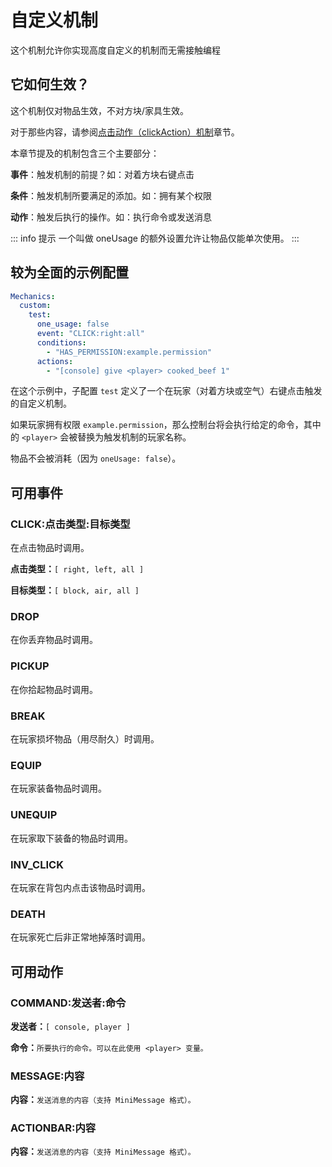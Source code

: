 # 自定义机制
这个机制允许你实现高度自定义的机制而无需接触编程

## 它如何生效？

这个机制仅对物品生效，不对方块/家具生效。

对于那些内容，请参阅[点击动作（clickAction）机制](mechanics.all-mechanics.clickaction-mechanic.md)章节。

本章节提及的机制包含三个主要部分：

**事件**：触发机制的前提？如：对着方块右键点击

**条件**：触发机制所要满足的添加。如：拥有某个权限

**动作**：触发后执行的操作。如：执行命令或发送消息

::: info 提示
一个叫做 oneUsage 的额外设置允许让物品仅能单次使用。
:::

## 较为全面的示例配置

``` YAML
Mechanics:
  custom:
    test:
      one_usage: false
      event: "CLICK:right:all"
      conditions:
        - "HAS_PERMISSION:example.permission"
      actions:
        - "[console] give <player> cooked_beef 1"
```

在这个示例中，子配置 `test` 定义了一个在玩家（对着方块或空气）右键点击触发的自定义机制。

如果玩家拥有权限 `example.permission`，那么控制台将会执行给定的命令，其中的 `<player>` 会被替换为触发机制的玩家名称。

物品不会被消耗（因为 `oneUsage: false`）。

## 可用事件

### CLICK:点击类型:目标类型

在点击物品时调用。

**点击类型：**`[ right, left, all ]`

**目标类型：**`[ block, air, all ]`

### DROP

在你丢弃物品时调用。

### PICKUP

在你拾起物品时调用。

### BREAK

在玩家损坏物品（用尽耐久）时调用。

### EQUIP

在玩家装备物品时调用。

### UNEQUIP

在玩家取下装备的物品时调用。

### INV_CLICK

在玩家在背包内点击该物品时调用。

### DEATH

在玩家死亡后非正常地掉落时调用。

## 可用动作

### COMMAND:发送者:命令

**发送者：**`[ console, player ]`

**命令：**`所要执行的命令。可以在此使用 <player> 变量。`

### MESSAGE:内容

**内容：**`发送消息的内容（支持 MiniMessage 格式）。`

### ACTIONBAR:内容

**内容：**`发送消息的内容（支持 MiniMessage 格式）。`